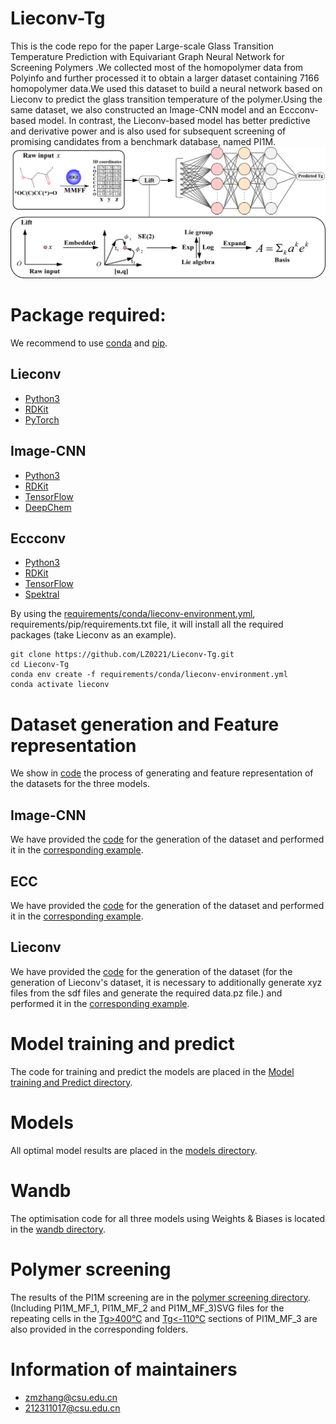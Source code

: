 # Lieconv-Tg
This is the code repo for the paper Large-scale Glass Transition Temperature Prediction with Equivariant Graph Neural Network for Screening Polymers .We collected most of the homopolymer data from Polyinfo and further processed it to obtain a larger dataset containing 7166 homopolymer data.We used this dataset to build a neural network based on Lieconv to predict the glass transition temperature of the polymer.Using the same dataset, we also constructed an Image-CNN model and an Eccconv-based model. In contrast, the Lieconv-based model has better predictive and derivative power and is also used for subsequent screening of promising candidates from a benchmark database, named PI1M.
![image](https://github.com/LZ0221/Lieconv-Tg/blob/main/lieconv.png)

Package required:
==
We recommend to use [conda](https://conda.io/projects/conda/en/latest/user-guide/install/index.html) and [pip](https://pypi.org/project/pip/).

Lieconv
--
* [Python3](https://www.python.org/)
* [RDKit](https://rdkit.org/)
* [PyTorch](https://pytorch.org/get-started/locally/)

Image-CNN
--
* [Python3](https://www.python.org/)
* [RDKit](https://rdkit.org/)
* [TensorFlow](https://www.tensorflow.org/?hl=zh-cn)
* [DeepChem](https://deepchem.readthedocs.io/en/latest/)

Eccconv
--
* [Python3](https://www.python.org/)
* [RDKit](https://rdkit.org/)
* [TensorFlow](https://www.tensorflow.org/?hl=zh-cn)
* [Spektral](https://graphneural.network/)

By using the [requirements/conda/lieconv-environment.yml](https://github.com/LZ0221/Lieconv-Tg/blob/main/requirements/conda/lieconv-environment.yml), requirements/pip/requirements.txt file, it will install all the required packages (take Lieconv as an example).
```
git clone https://github.com/LZ0221/Lieconv-Tg.git
cd Lieconv-Tg
conda env create -f requirements/conda/lieconv-environment.yml
conda activate lieconv
```

Dataset generation and Feature representation
==
We show in [code](https://github.com/LZ0221/Lieconv-Tg/tree/main/Dataset%20generation%20and%20Feature%20representation) the process of generating and feature representation of the datasets for the three models.

Image-CNN
--
We have provided the [code](https://github.com/LZ0221/Lieconv-Tg/blob/main/Dataset%20generation%20and%20Feature%20representation/Image-CNN/Image-CNN%20Dataset%20generation%20and%20Feature%20representation.ipynb) for the generation of the dataset and performed it in the [corresponding example](https://github.com/LZ0221/Lieconv-Tg/blob/main/Dataset%20generation%20and%20Feature%20representation/Image-CNN/Image-CNN%20Dataset%20generation%20and%20Feature%20representation.ipynb).

ECC
--
We have provided the [code](https://github.com/LZ0221/Lieconv-Tg/blob/main/Dataset%20generation%20and%20Feature%20representation/ECC/ECCdataset.py) for the generation of the dataset and performed it in the [corresponding example](https://github.com/LZ0221/Lieconv-Tg/blob/main/Dataset%20generation%20and%20Feature%20representation/ECC/ECC%20Dataset%20generation%20and%20Feature%20representation.ipynb).

Lieconv
--
We have provided the [code](https://github.com/LZ0221/Lieconv-Tg/blob/main/Dataset%20generation%20and%20Feature%20representation/Lieconv/Lieconvdataset.py) for the generation of the dataset (for the generation of Lieconv's dataset, it is necessary to additionally generate xyz files from the sdf files and generate the required data.pz file.) and performed it in the [corresponding example](https://github.com/LZ0221/Lieconv-Tg/blob/main/Dataset%20generation%20and%20Feature%20representation/Lieconv/Lieconv%20Dataset%20generation%20and%20Feature%20representation.ipynb).

Model training and predict
==
The code for training and predict the models are placed in the [Model training and Predict directory](https://github.com/LZ0221/Lieconv-Tg/tree/main/Model%20training%20and%20Predict). 

Models 
==
All optimal model results are placed in the [models directory](https://github.com/LZ0221/Lieconv-Tg/tree/main/models).

Wandb
==
The optimisation code for all three models using Weights & Biases is located in the [wandb directory](https://github.com/LZ0221/Lieconv-Tg/tree/main/models).

Polymer screening
==
The results of the PI1M screening are in the [polymer screening directory](https://github.com/LZ0221/Lieconv-Tg/tree/main/polymer%20screening).(Including PI1M_MF_1, PI1M_MF_2 and PI1M_MF_3)SVG files for the repeating cells in the [Tg>400℃](https://github.com/LZ0221/Lieconv-Tg/tree/main/polymer%20screening/PI1M_MF_3_Tg_greater%20than_400) and [Tg<-110℃](https://github.com/LZ0221/Lieconv-Tg/tree/main/polymer%20screening/PI1M_MF_3_Tg_less%20than_-110) sections of PI1M_MF_3 are also provided in the corresponding folders.

Information of maintainers
==
* zmzhang@csu.edu.cn
* 212311017@csu.edu.cn
